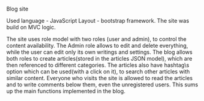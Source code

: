 Blog site

Used language - JavaScript
Layout - bootstrap framework. 
The site was build on MVC logic.

The site uses role model with two roles (user and admin), to control the content availability.
The Admin role allows to edit and delete everything, while the user can edit only its own writings and settings.
The blog allows both roles to create articles(stored in the articles JSON model), which are then referenced to different categories.
The articles also have hashtag\s option which can be used(with a click on it), to search other articles with similar content.
Everyone who visits the site is allowed to read the articles and to write comments below them, even the unregistered users.
This sums up the main functions implemented in the blog.
